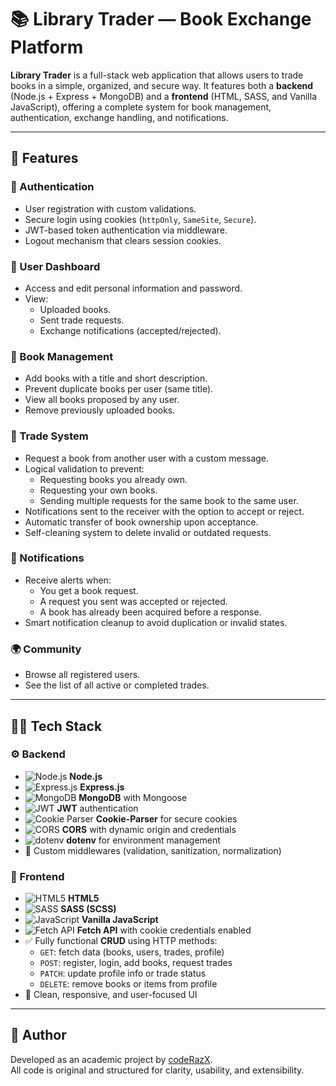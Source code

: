 # 📚 Library Trader — Book Exchange Platform

**Library Trader** is a full-stack web application that allows users to trade books in a simple, organized, and secure way. It features both a **backend** (Node.js + Express + MongoDB) and a **frontend** (HTML, SASS, and Vanilla JavaScript), offering a complete system for book management, authentication, exchange handling, and notifications.

---

## 🚀 Features

### 🔐 Authentication

- User registration with custom validations.
- Secure login using cookies (`httpOnly`, `SameSite`, `Secure`).
- JWT-based token authentication via middleware.
- Logout mechanism that clears session cookies.

### 👤 User Dashboard

- Access and edit personal information and password.
- View:
  - Uploaded books.
  - Sent trade requests.
  - Exchange notifications (accepted/rejected).

### 📖 Book Management

- Add books with a title and short description.
- Prevent duplicate books per user (same title).
- View all books proposed by any user.
- Remove previously uploaded books.

### 🔄 Trade System

- Request a book from another user with a custom message.
- Logical validation to prevent:
  - Requesting books you already own.
  - Requesting your own books.
  - Sending multiple requests for the same book to the same user.
- Notifications sent to the receiver with the option to accept or reject.
- Automatic transfer of book ownership upon acceptance.
- Self-cleaning system to delete invalid or outdated requests.

### 🔔 Notifications

- Receive alerts when:
  - You get a book request.
  - A request you sent was accepted or rejected.
  - A book has already been acquired before a response.
- Smart notification cleanup to avoid duplication or invalid states.

### 🌍 Community

- Browse all registered users.
- See the list of all active or completed trades.

---

## 🧑‍💻 Tech Stack

### ⚙️ Backend  
- ![Node.js](https://img.shields.io/badge/Node.js-339933?style=flat&logo=node.js&logoColor=white) **Node.js**  
- ![Express.js](https://img.shields.io/badge/Express.js-000000?style=flat&logo=express&logoColor=white) **Express.js**  
- ![MongoDB](https://img.shields.io/badge/MongoDB-47A248?style=flat&logo=mongodb&logoColor=white) **MongoDB** with Mongoose  
- ![JWT](https://img.shields.io/badge/JWT-black?style=flat&logo=JSON%20web%20tokens) **JWT** authentication  
- ![Cookie Parser](https://img.shields.io/badge/Cookie--Parser-lightgrey?style=flat) **Cookie-Parser** for secure cookies  
- ![CORS](https://img.shields.io/badge/CORS-enabled-blue?style=flat) **CORS** with dynamic origin and credentials  
- ![dotenv](https://img.shields.io/badge/dotenv-8DD6F9?style=flat&logo=dotenv&logoColor=black) **dotenv** for environment management  
- 🧩 Custom middlewares (validation, sanitization, normalization)

### 🎨 Frontend  
- ![HTML5](https://img.shields.io/badge/HTML5-E34F26?style=flat&logo=html5&logoColor=white) **HTML5**  
- ![SASS](https://img.shields.io/badge/SASS-CC6699?style=flat&logo=sass&logoColor=white) **SASS (SCSS)**  
- ![JavaScript](https://img.shields.io/badge/JavaScript-F7DF1E?style=flat&logo=javascript&logoColor=black) **Vanilla JavaScript**  
- ![Fetch API](https://img.shields.io/badge/Fetch%20API-native-blue?style=flat) **Fetch API** with cookie credentials enabled  
- ✅ Fully functional **CRUD** using HTTP methods:
  - `GET`: fetch data (books, users, trades, profile)
  - `POST`: register, login, add books, request trades
  - `PATCH`: update profile info or trade status
  - `DELETE`: remove books or items from profile  
- 💎 Clean, responsive, and user-focused UI

---

## 👤 Author

Developed as an academic project by [codeRazX](https://github.com/codeRazX).  
All code is original and structured for clarity, usability, and extensibility.



